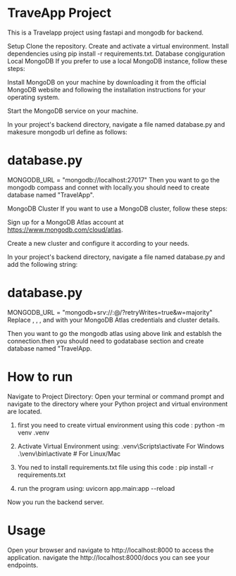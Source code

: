 # TraveApp Project

This is a Travelapp project using fastapi and mongodb for backend.

Setup
Clone the repository.
Create and activate a virtual environment.
Install dependencies using pip install -r requirements.txt.
Database congiguration
Local MongoDB
If you prefer to use a local MongoDB instance, follow these steps:

Install MongoDB on your machine by downloading it from the official MongoDB website and following the installation instructions for your operating system.

Start the MongoDB service on your machine.

In your project's backend directory, navigate a file named database.py and makesure mongodb url define as follows:

# database.py

MONGODB_URL = "mongodb://localhost:27017"
Then you want to go the mongodb compass and connet with locally.you should need to create database named "TravelApp".

MongoDB Cluster
If you want to use a MongoDB cluster, follow these steps:

Sign up for a MongoDB Atlas account at https://www.mongodb.com/cloud/atlas.

Create a new cluster and configure it according to your needs.

In your project's backend directory, navigate a file named database.py and add the following string:

# database.py

MONGODB_URL = "mongodb+srv://<username>:<password>@<cluster-url>/<database-name>?retryWrites=true&w=majority"
Replace <username>, <password>, <cluster-url>, and <database-name> with your MongoDB Atlas credentials and cluster details.

Then you want to go the mongodb atlas using above link and establsh the connection.then you should need to godatabase section and create database named "TravelApp.

# How to run

Navigate to Project Directory: Open your terminal or command prompt and navigate to the directory where your Python project and virtual environment are located.

1) first you need to create virtual environment using this code : python -m venv .venv

2) Activate Virtual Environment using: .venv\Scripts\activate      For Windows .\venv\bin\activate # For Linux/Mac

3) You ned to install requirements.txt file using this code : pip install -r requirements.txt

4) run the program using: uvicorn app.main:app --reload

Now you run the backend server.

# Usage
Open your browser and navigate to http://localhost:8000 to access the application.
navigate the http://localhost:8000/docs  you can see your endpoints.